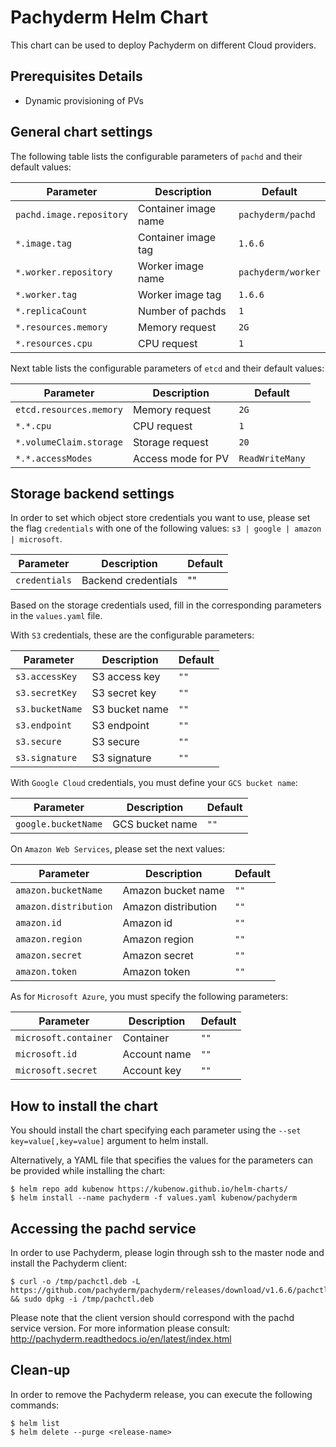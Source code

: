 Pachyderm Helm Chart
====================

This chart can be used to deploy Pachyderm on different Cloud providers.

Prerequisites Details
---------------------

-	Dynamic provisioning of PVs

General chart settings
----------------------

The following table lists the configurable parameters of `pachd` and their default values:

| Parameter                | Description           | Default           |
|--------------------------|-----------------------|-------------------|
| `pachd.image.repository` | Container image name  | `pachyderm/pachd` |
| `*.image.tag`            | Container image tag   | `1.6.6`           |
| `*.worker.repository`    | Worker image name     | `pachyderm/worker`|
| `*.worker.tag`           | Worker image tag      | `1.6.6`           |
| `*.replicaCount`         | Number of pachds      | `1`               |
| `*.resources.memory`     | Memory request        | `2G`              |
| `*.resources.cpu`        | CPU request           | `1`               |


Next table lists the configurable parameters of `etcd` and their default values:

| Parameter                | Description           | Default           |
|--------------------------|-----------------------|-------------------|
| `etcd.resources.memory`  | Memory request        | `2G`              |
| `*.*.cpu`                | CPU request           | `1`               |
| `*.volumeClaim.storage`  | Storage request       | `20`              |
| `*.*.accessModes`        | Access mode for PV    | `ReadWriteMany`   |


Storage backend settings
------------------------

In order to set which object store credentials you want to use, please set the flag `credentials` with one of the following values: `s3 | google | amazon | microsoft`.

| Parameter                | Description           | Default           |
|--------------------------|-----------------------|-------------------|
| `credentials`            | Backend credentials   | ""                |


Based on the storage credentials used, fill in the corresponding parameters in the `values.yaml` file.

With `S3` credentials, these are the configurable parameters:

| Parameter                | Description           | Default           |
|--------------------------|-----------------------|-------------------|
| `s3.accessKey`           | S3 access key         | `""`              |
| `s3.secretKey`           | S3 secret key         | `""`              |
| `s3.bucketName`          | S3 bucket name        | `""`              |
| `s3.endpoint`            | S3 endpoint           | `""`              |
| `s3.secure`              | S3 secure             | `""`              |
| `s3.signature`           | S3 signature          | `""`              |


With `Google Cloud` credentials, you must define your `GCS bucket name`:

| Parameter                | Description           | Default           |
|--------------------------|-----------------------|-------------------|
| `google.bucketName`      | GCS bucket name       | `""`              |


On `Amazon Web Services`, please set the next values:

| Parameter                | Description           | Default           |
|--------------------------|-----------------------|-------------------|
| `amazon.bucketName`      | Amazon bucket name    | `""`              |
| `amazon.distribution`    | Amazon distribution   | `""`              |
| `amazon.id`              | Amazon id             | `""`              |
| `amazon.region`          | Amazon region         | `""`              |
| `amazon.secret`          | Amazon secret         | `""`              |
| `amazon.token`           | Amazon token          | `""`              |


As for `Microsoft Azure`, you must specify the following parameters:

| Parameter                | Description           | Default           |
|--------------------------|-----------------------|-------------------|
| `microsoft.container`    | Container             | `""`              |
| `microsoft.id`           | Account name          | `""`              |
| `microsoft.secret`       | Account key           | `""`              |


How to install the chart
------------------------

You should install the chart specifying each parameter using the `--set key=value[,key=value]` argument to helm install.

Alternatively, a YAML file that specifies the values for the parameters can be provided while installing the chart:

```console
$ helm repo add kubenow https://kubenow.github.io/helm-charts/
$ helm install --name pachyderm -f values.yaml kubenow/pachyderm
```

Accessing the pachd service
---------------------------

In order to use Pachyderm, please login through ssh to the master node and install the Pachyderm client:

```console
$ curl -o /tmp/pachctl.deb -L https://github.com/pachyderm/pachyderm/releases/download/v1.6.6/pachctl_1.6.6_amd64.deb && sudo dpkg -i /tmp/pachctl.deb
```

Please note that the client version should correspond with the pachd service version. For more information please consult: http://pachyderm.readthedocs.io/en/latest/index.html

Clean-up
-------

In order to remove the Pachyderm release, you can execute the following commands:

```console
$ helm list
$ helm delete --purge <release-name>
```
